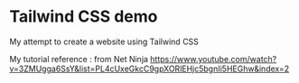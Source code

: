 # Tailwind CSS demo

My attempt to create a website using Tailwind CSS

My tutorial reference : from Net Ninja https://www.youtube.com/watch?v=3ZMUgga6SsY&list=PL4cUxeGkcC9gpXORlEHjc5bgnIi5HEGhw&index=2
